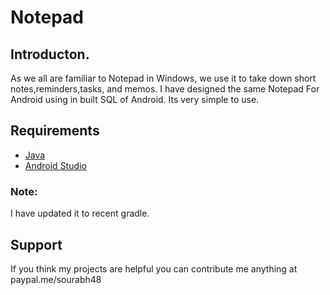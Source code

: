 # Notepad

## Introducton.

As we all are familiar to Notepad in Windows, we use it to take down short notes,reminders,tasks, and memos. I have designed the same Notepad For Android using in built SQL of Android.
Its very simple to use.

## Requirements

* [Java](http://www.oracle.com/technetwork/java/javase/downloads/jre8-downloads-2133155.html)
* [Android Studio](https://developer.android.com/studio/)

### Note:  
I have updated it to recent gradle.


## Support
If you think my projects are helpful you can contribute me anything at paypal.me/sourabh48


